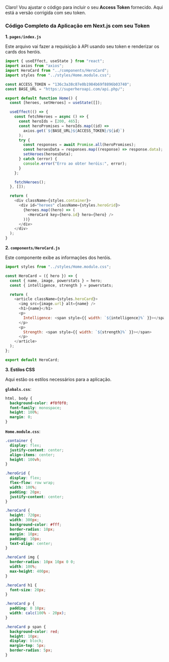 Claro! Vou ajustar o código para incluir o seu **Access Token** fornecido. Aqui está a versão corrigida com seu token.

### **Código Completo da Aplicação em Next.js com seu Token**

**1. `pages/index.js`** 

Este arquivo vai fazer a requisição à API usando seu token e renderizar os cards dos heróis.

```javascript
import { useEffect, useState } from "react";
import axios from "axios";
import HeroCard from "../components/HeroCard";
import styles from "../styles/Home.module.css";

const ACCESS_TOKEN = "136c3a38c87e0b1984b69f8896b03740"; 
const BASE_URL = "https://superheroapi.com/api.php/";

export default function Home() {
  const [heroes, setHeroes] = useState([]);

  useEffect(() => {
    const fetchHeroes = async () => {
      const heroIds = [200, 465]; 
      const heroPromises = heroIds.map((id) =>
        axios.get(`${BASE_URL}${ACCESS_TOKEN}/${id}`)
      );
      try {
        const responses = await Promise.all(heroPromises);
        const heroesData = responses.map((response) => response.data);
        setHeroes(heroesData);
      } catch (error) {
        console.error("Erro ao obter heróis:", error);
      }
    };

    fetchHeroes();
  }, []);

  return (
    <div className={styles.container}>
      <div id="heroes" className={styles.heroGrid}>
        {heroes.map((hero) => (
          <HeroCard key={hero.id} hero={hero} />
        ))}
      </div>
    </div>
  );
}
```

**2. `components/HeroCard.js`** 

Este componente exibe as informações dos heróis.

```javascript
import styles from "../styles/Home.module.css";

const HeroCard = ({ hero }) => {
  const { name, image, powerstats } = hero;
  const { intelligence, strength } = powerstats;

  return (
    <article className={styles.heroCard}>
      <img src={image.url} alt={name} />
      <h1>{name}</h1>
      <p>
        Intelligence: <span style={{ width: `${intelligence}%` }}></span>
      </p>
      <p>
        Strength: <span style={{ width: `${strength}%` }}></span>
      </p>
    </article>
  );
};

export default HeroCard;
```

**3. Estilos CSS**

Aqui estão os estilos necessários para a aplicação.

**`globals.css`**:

```css
html, body {
  background-color: #f0f0f0;
  font-family: monospace;
  height: 100%;
  margin: 0;
}
```

**`Home.module.css`**:

```css
.container {
  display: flex;
  justify-content: center;
  align-items: center;
  height: 100vh;
}

.heroGrid {
  display: flex;
  flex-flow: row wrap;
  width: 100%;
  padding: 20px;
  justify-content: center;
}

.heroCard {
  height: 720px;
  width: 300px;
  background-color: #fff;
  border-radius: 10px;
  margin: 10px;
  padding: 10px;
  text-align: center;
}

.heroCard img {
  border-radius: 10px 10px 0 0;
  width: 100%;
  max-height: 400px;
}

.heroCard h1 {
  font-size: 20px;
}

.heroCard p {
  padding: 0 10px;
  width: calc(100% - 20px);
}

.heroCard p span {
  background-color: red;
  height: 10px;
  display: block;
  margin-top: 5px;
  border-radius: 5px;
}
```
